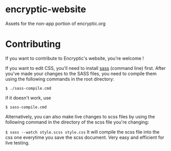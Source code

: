 # encryptic-website
Assets for the non-app portion of encryptic.org

# Contributing

If you want to contribute to Encryptic's website, you're welcome !

If you want to edit CSS, you'll need to install [sass](https://sass-lang.com/install) (command line) first. After you've made your changes to the SASS files, you need to compile them using the following commands in the root directory:

`$ ./sass-compile.cmd`

if it doesn't work, use

`$ sass-compile.cmd`

Alternatively, you can also make live changes to scss files by using the following command in the directory of the scss file you're changing:

`$ sass --watch style.scss style.css`
It will compile the scss file into the css one everytime you save the scss document. Very easy and efficient for live testing. 
